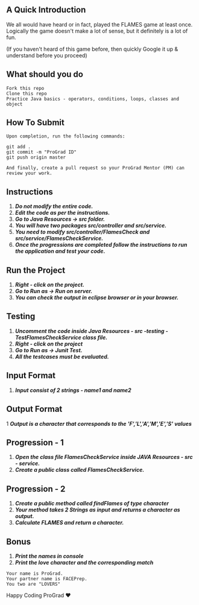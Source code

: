 ## A Quick Introduction

We all would have heard or in fact, played the FLAMES game at least once. Logically the game doesn't make a lot of sense, but it definitely is a lot of fun. 

(If you haven't heard of this game before, then quickly Google it up & understand before you proceed)

## What should you do
```
Fork this repo
Clone this repo
Practice Java basics - operators, conditions, loops, classes and object
```

## How To Submit
```
Upon completion, run the following commands:

git add .
git commit -m "ProGrad ID"
git push origin master

And finally, create a pull request so your ProGrad Mentor (PM) can review your work.
```

## Instructions

1. ***Do not modify the entire code.***
2. ***Edit the code as per the instructions.***
3. ***Go to Java Resources -> src folder.***
4. ***You will have two packages src/controller and src/service.***
5. ***You need to modify src/controller/FlamesCheck and src/service/FlamesCheckService.***
6. ***Once the progressions are completed follow the instructions to run the application and test your code.***
 
## Run the Project
1. ***Right - click on the project.***
2. ***Go to Run as -> Run on server.***
3. ***You can check the output in eclipse browser or in your browser.***

## Testing
1. ***Uncomment the code inside Java Resources - src -testing - TestFlamesCheckService class file.***
2. ***Right - click on the project***
3. ***Go to Run as -> Junit Test.*** 
4. ***All the testcases must be evaluated.***

## Input Format
1. ***Input consist of 2 strings - name1 and name2***

## Output Format
1 ***Output is a character that corresponds to the 'F','L','A','M','E','S' values***


## Progression - 1 
1. ***Open the class file FlamesCheckService inside JAVA Resources - src - service.***
2. ***Create a public class called FlamesCheckService.***

## Progression - 2
1. ***Create a public method called findFlames of type character***
2. ***Your method takes 2 Strings as input and returns a character as output.***
3. ***Calculate FLAMES and return a character.***

## Bonus
1. ***Print the names in console***
2. ***Print the love character and the corresponding match***
```
Your name is ProGrad.
Your partner name is FACEPrep.
You two are "LOVERS"
```
Happy Coding ProGrad ❤️
